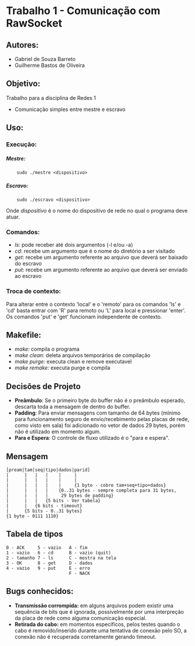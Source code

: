 # Trabalho 1 - Comunicação com RawSocket

## Autores:
- Gabriel de Souza Barreto
- Guilherme Bastos de Oliveira

## Objetivo:
Trabalho para a disciplina de Redes 1
- Comunicação simples entre mestre e escravo

## Uso:
### Execução:
##### Mestre:
```
	sudo ./mestre <dispositivo>
```

##### Escravo:
```
	sudo ./escravo <dispositivo>
```
Onde *dispositivo* é o nome do dispositivo de rede no qual o programa deve atuar.

### Comandos:
- *ls*: pode receber até dois argumentos (-l e/ou -a)
- *cd*: recebe um argumento que é o nome do diretório a ser visitado
- *get*: recebe um argumento referente ao arquivo que deverá ser baixado do escravo
- *put*: recebe um argumento referente ao arquivo que deverá ser enviado ao escravo

### Troca de contexto:
Para alterar entre o contexto 'local' e o 'remoto' para os comandos 'ls' e 'cd' basta entrar com 'R' para remoto ou 'L' para local e pressionar 'enter'.
Os comandos 'put' e 'get' funcionam independente de contexto.

## Makefile:
- *make:* compila o programa
- *make clean:* deleta arquivos temporários de compilação
- *make purge:* executa clean e remove executavel
- *make remake:* executa purge e compila

## Decisões de Projeto
- __Preâmbulo__: Se o primeiro byte do buffer não é o preâmbulo esperado, descarta toda a mensagem de dentro do buffer.
- __Padding__: Para enviar mensagens com tamanho de 64 bytes (mínimo para funcionamento seguro de envio/recebimento pelas placas de rede, como visto em sala) foi adicionado no vetor de dados 29 bytes, porém não é utilizado em momento algum.
- __Para e Espera__: O controle de fluxo utilizado é o "para e espera".

## Mensagem
```
[pream|tam|seq|tipo|dados|parid]
|      |   |   |    |     |
|      |   |   |    |     |
|      |   |   |    |     {1 byte - cobre tam+seq+tipo+dados}
|      |   |   |    {0..31 bytes - sempre completa para 31 bytes,
|	   |   |   |	 29 bytes de padding}
|      |   |   {5 bits - Ver tabela}
|      |   {6 bits - timeout}
|      {5 bits - 0..31 bytes}
{1 byte - 0111 1110}
```

## Tabela de tipos
```
0 - ACK     5 - vazio   A - fim         
1 - vazio   6 - cd      B - vazio (quit)
2 - tamanho 7 - ls      C - mostra na tela
3 - OK      8 - get     D - dados
4 - vazio   9 - put     E - erro
                        F - NACK
```

## Bugs conhecidos:
- __Transmissão corrompida:__ em alguns arquivos podem existir uma sequência de bits que é ignorada, possivelmente por uma interpreção da placa de rede como alguma comunicação especial.
- __Retirada do cabo:__ em momentos específicos, pelos testes quando o cabo é removido/inserido durante uma tentativa de conexão pelo SO, a conexão não é recuperada corretamente gerando timeout.
